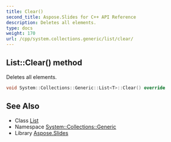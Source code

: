 ```yaml
---
title: Clear()
second_title: Aspose.Slides for C++ API Reference
description: Deletes all elements.
type: docs
weight: 170
url: /cpp/system.collections.generic/list/clear/
---
```

## List::Clear() method


Deletes all elements.

```cpp
void System::Collections::Generic::List<T>::Clear() override
```

## See Also

* Class [List](./)
* Namespace [System::Collections::Generic](../)
* Library [Aspose.Slides](../../)